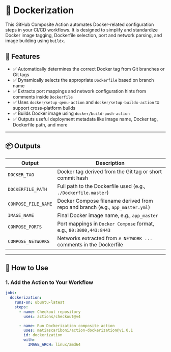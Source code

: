 # 🐳 Dockerization

This GitHub Composite Action automates Docker-related configuration steps in your CI/CD workflows. It is designed to simplify and standardize Docker image tagging, Dockerfile selection, port and network parsing, and image building using `buildx`.

## 🔧 Features

- ✅ Automatically determines the correct Docker tag from Git branches or Git tags
- ✅ Dynamically selects the appropriate `Dockerfile` based on branch name
- ✅ Extracts port mappings and network configuration hints from comments inside `Dockerfile`
- ✅ Uses `docker/setup-qemu-action` and `docker/setup-buildx-action` to support cross-platform builds
- ✅ Builds Docker image using `docker/build-push-action`
- ✅ Outputs useful deployment metadata like image name, Docker tag, Dockerfile path, and more

---

## 📦 Outputs

| Output              | Description                                                                 |
|---------------------|-----------------------------------------------------------------------------|
| `DOCKER_TAG`        | Docker tag derived from the Git tag or short commit hash                    |
| `DOCKERFILE_PATH`   | Full path to the Dockerfile used (e.g., `./Dockerfile.master`)              |
| `COMPOSE_FILE_NAME` | Docker Compose filename derived from repo and branch (e.g., `app_master.yml`) |
| `IMAGE_NAME`        | Final Docker image name, e.g., `app_master`                                 |
| `COMPOSE_PORTS`     | Port mappings in `Docker Compose` format, e.g., `80:3000,443:8443`          |
| `COMPOSE_NETWORKS`  | Networks extracted from `# NETWORK ...` comments in the Dockerfile          |

---

## 🚀 How to Use

### 1. Add the Action to Your Workflow

```yaml
jobs:
  dockerization:
    runs-on: ubuntu-latest
    steps:
      - name: Checkout repository
        uses: actions/checkout@v4

      - name: Run Dockerization composite action
        uses: matiascariboni/action-dockerization@v1.0.1
        id: dockerization
        with:
          IMAGE_ARCH: linux/amd64
